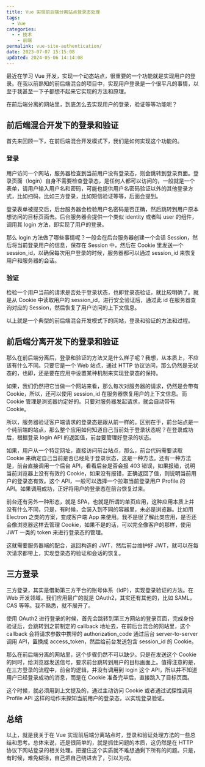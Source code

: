 ```yaml
---
title: Vue 实现前后端分离站点登录态处理
tags:
  - Vue
categories:
  - - 技术
    - 前端
permalink: vue-site-authentication/
date: 2023-07-07 15:15:08
updated: 2024-05-06 14:14:08
---
```

最近在学习 Vue 开发，实现一个动态站点，很重要的一个功能就是实现用户的登录。在我以前熟知的前后端混合的项目中，实现用户登录是一个很平凡的事情，以至于我甚至一下子都想不起来它实现的方法和原理。

在前后端分离的网站里，到底怎么去实现用户的登录，验证等等功能呢？

<!-- more -->

## 前后端混合开发下的登录和验证

首先来回顾一下，在前后端混合开发模式下，我们是如何实现这个功能的。

### 登录

用户访问一个网站，服务器检查到当前用户没有登录态，则会跳转到登录页面。登录页面（login）自身不需要检查登录态，是任何人都可以访问的，一般就是一个表单，请用户输入用户名和密码，可能也提供用户名密码验证以外的其他登录方式，比如扫码，比如三方登录，比如短信验证等等，后面会提到。

登录表单被提交后，后台服务器会检验用户名密码是否正确，然后跳转到用户原本想访问的目标页面去。后台服务器会提供一个类似 identity 或者叫 user 的组件，调用其 login 方法，即实现了用户的登录。

那么 login 方法做了哪些事情呢？一般会在后台服务器创建一个会话 Session，然后将当前登录用户的信息，保存在 Session 中，然后在 Cookie 里发送一个 session_id，以确保每次用户登录的时候，服务器都可以通过 session_id 来恢复用户和服务器的会话。

### 验证

检验一个用户当前的请求是否处于登录状态，也即登录态验证，就比较明确了。就是从 Cookie 中读取用户的 session_id，进行安全验证后，通过此 id 在服务器查询对应的 Session，然后恢复了用户访问的上下文信息。

以上就是一个典型的前后端混合开发模式下的网站，登录和验证的方法和过程。

## 前后端分离开发下的登录和验证

那么在前后端分离后，登录和验证的方法又是什么样子呢？我想，从本质上，不应该有什么不同。只要它是一个 Web 站点，通过 HTTP 协议访问，那么仍然是无状态的，也即，还是要在应用中设置某种机制来实现登录态的保持。

如果，我们仍然把它当做一个网站来看，那么每次对服务器的请求，仍然是会带有 Cookie，所以，还可以使用 session_id 在服务器恢复用户的上下文信息。而 Cookie 管理是浏览器约定好的。只要对服务器发起请求，就会自动带有 Cookie。

所以，服务器验证客户端请求的登录态是跟从前一样的。区别在于，前台站点是一个纯前端的站点，那么整个应用如何知道自己当前处于登录状态呢？在登录成功后，根据登录 login API 的返回值，前台要管理好登录的状态。

如果，用户从一个特定网址，直接访问前台站点，那么，前台代码需要读取 Cookie 来确定自己当前是否已经处于登录状态，这是一种方法。还有一种方法是，前台直接调用一个后台 API，看看后台是否会报 403 错误，如果报错，说明当前浏览器上没有有效的 Cookie，如果没有报错，正确返回了值，则说明当前用户的登录态有效。这个 API，一般可以选择一个拉取当前登录用户 Profile 的 API。如果调用成功，正好将用户的登录态在前台恢复过来。

前台还有另外一种形态，就是 SPA，也就是所谓的单页应用，这种应用本质上并没有什么不同，只是，有时候，会装入到不同的容器里，未必是浏览器。比如用 Electron 之类的方案，变成客户端 App 来使用。我不是很了解此类应用，是否还会像浏览器这样去管理 Cookie，如果不是的话，可以完全像客户的那样，使用 JWT 一类的 token 来进行登录态的管理。

这就需要服务器端的配合，返回构造的 JWT，然后前台维护好 JWT，就可以在每次请求都带上，实现登录态的验证和会话的恢复。

## 三方登录

三方登录，其实是借助第三方平台的账号体系（IdP），实现登录验证的方法。在 Web 开发领域，我们应用最广的就是 OAuth2，其实还有其他的，比如 SAML，CAS 等等。我不熟悉，就不展开了。

使用 OAuth2 进行登录的时候，首先会跳转到第三方网站的登录页面，完成身份验证后，会跳转到之前制定的 callback 地址去，在前后台混合的网站里，这个 callback 会将请求参数中携带的 authorization_code 通过后台 server-to-server 调用 API，置换成 access_token，然后给前台发送包含 session_id 的 Cookie。

那么在前后端分离的网站里，这个步骤仍然不可以缺少。只是在发送这个 Cookie 的同时，给浏览器发送信号，要求前台跳转到用户的目标画面上。值得注意的是，在三方登录的流程中，前台的逻辑，并没有调用到 login 这个 API，所以并不知道用户已经登录成功的消息，而是在 Cookie 准备完毕后，直接跳入了目标页面。

这个时候，就必须用到上文提及的，通过主动访问 Cookie 或者通过试探性调用 Profile API 这样的动作来探知当前用户的登录态，以实现登录验证。

## 总结

以上，就是我关于在 Vue 实现前后端分离站点时，登录和验证处理方法的一些总结和思考。总体来说，还是很简单的，就是抓住问题的本质，这仍然是在 HTTP 协议下网站登录的相关处理。把握住这个实质就不难想通剩下所有的问题。只是，有时候，难免糊涂，自己把自己绕进去了，引以为戒。
